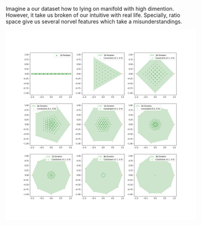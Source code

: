 Imagine a our dataset how to lying on manifold with high dimention. However, it take us broken of our intuitive with real life. Specially, ratio space give us several norvel features which take a misunderstandings.


<img src="image/simplex_grid.png">